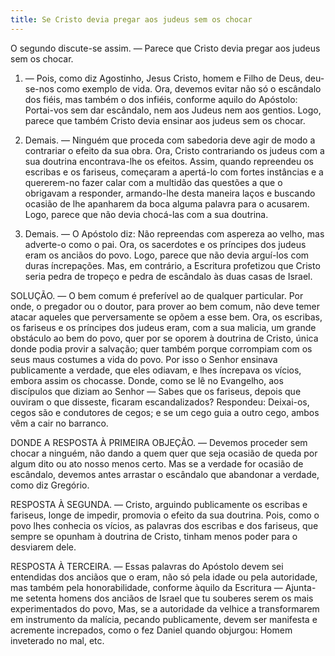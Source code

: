 ```yaml
---
title: Se Cristo devia pregar aos judeus sem os chocar
---
```


O segundo discute-se assim. — Parece que Cristo devia pregar aos judeus sem os chocar.  

1. — Pois, como diz Agostinho, Jesus Cristo, homem e Filho de Deus, deu-se-nos como exemplo de vida. Ora, devemos evitar não só o escândalo dos fiéis, mas também o dos infiéis, conforme aquilo do Apóstolo: Portai-vos sem dar escândalo, nem aos Judeus nem aos gentios. Logo, parece que também Cristo devia ensinar aos judeus sem os chocar.  

2. Demais. — Ninguém que proceda com sabedoria deve agir de modo a contrariar o efeito da sua obra. Ora, Cristo contrariando os judeus com a sua doutrina encontrava-lhe os efeitos. Assim, quando repreendeu os escribas e os fariseus, começaram a apertá-lo com fortes instâncias e a quererem-no fazer calar com a multidão das questões a que o obrigavam a responder, armando-lhe desta maneira laços e buscando ocasião de lhe apanharem da boca alguma palavra para o acusarem. Logo, parece que não devia chocá-las com a sua doutrina.  

3. Demais. — O Apóstolo diz: Não repreendas com aspereza ao velho, mas adverte-o como o pai. Ora, os sacerdotes e os príncipes dos judeus eram os anciãos do povo. Logo, parece que não devia arguí-los com duras íncrepações.  Mas, em contrário, a Escritura profetizou que Cristo seria pedra de tropeço e pedra de escândalo às duas casas de Israel.  

SOLUÇÃO. — O bem comum é preferível ao de qualquer particular. Por onde, o pregador ou o doutor, para prover ao bem comum, não deve temer atacar aqueles que perversamente se opõem a esse bem. Ora, os escribas, os fariseus e os príncipes dos judeus eram, com a sua malicia, um grande obstáculo ao bem do povo, quer por se oporem à doutrina de Cristo, única donde podia provir a salvação; quer também porque corrompiam com os seus maus costumes a vida do povo. Por isso o Senhor ensinava publicamente a verdade, que eles odiavam, e lhes íncrepava os vícios, embora assim os chocasse. Donde, como se lê no Evangelho, aos discípulos que diziam ao Senhor — Sabes que os fariseus, depois que ouviram o que disseste, ficaram escandalizados? Respondeu: Deixai-os, cegos são e condutores de cegos; e se um cego guia a outro cego, ambos vêm a cair no barranco.  

DONDE A RESPOSTA À PRIMEIRA OBJEÇÃO. — Devemos proceder sem chocar a ninguém, não dando a quem quer que seja ocasião de queda por algum dito ou ato nosso menos certo. Mas se a verdade for ocasião de escândalo, devemos antes arrastar o escândalo que abandonar a verdade, como diz Gregório.  

RESPOSTA À SEGUNDA. — Cristo, arguindo publicamente os escribas e fariseus, longe de impedir, promovia o efeito da sua doutrina. Pois, como o povo lhes conhecia os vícios, as palavras dos escribas e dos fariseus, que sempre se opunham à doutrina de Cristo, tinham menos poder para o desviarem dele.  

RESPOSTA À TERCEIRA. — Essas palavras do Apóstolo devem sei entendidas dos anciãos que o eram, não só pela idade ou pela autoridade, mas também pela honorabilidade, conforme àquilo da Escritura — Ajunta-me setenta homens dos anciãos de Israel que tu souberes serem os mais experimentados do povo, Mas, se a autoridade da velhice a transformarem em instrumento da malícia, pecando publicamente, devem ser manifesta e acremente increpados, como o fez Daniel quando objurgou: Homem inveterado no mal, etc.